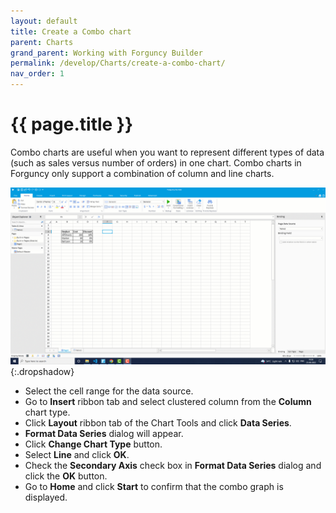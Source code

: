 ```yaml
---
layout: default
title: Create a Combo chart
parent: Charts
grand_parent: Working with Forguncy Builder
permalink: /develop/Charts/create-a-combo-chart/
nav_order: 1
---
```


# {{ page.title }}

Combo charts are useful when you want to represent different types of data (such as sales versus number of orders) in one chart. Combo charts in Forguncy only support a combination of column and line charts.

![combo-chart](/assets/images/product-images/combo-chart.gif)
{:.dropshadow}

- Select the cell range for the data source.
- Go to **Insert** ribbon tab and select clustered column from the **Column** chart type.
- Click **Layout** ribbon tab of the Chart Tools and click **Data Series**.
- **Format Data Series** dialog will appear.
- Click **Change Chart Type** button. 
- Select **Line** and click **OK**.
- Check the **Secondary Axis** check box in **Format Data Series** dialog and click the **OK** button.
- Go to **Home** and click **Start** to confirm that the combo graph is displayed.